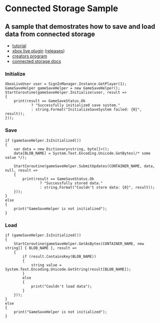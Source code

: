 # Connected Storage Sample
## A sample that demostrates how to save and load data from connected storage

* [tutorial](https://www.youtube.com/watch?v=CgzYb9yHThA)
* [xbox live plugin](https://github.com/Microsoft/xbox-live-unity-plugin) ([releases](https://github.com/Microsoft/xbox-live-unity-plugin/releases))
* [creators program](https://www.xbox.com/en-US/developers/creators-program)
* [connected storage docs](https://docs.microsoft.com/en-us/windows/uwp/xbox-live/storage-platform/connected-storage/connected-storage-overview)

### Initialize
```
XboxLiveUser user = SignInManager.Instance.GetPlayer(1);
GameSaveHelper gameSaveHelper = new GameSaveHelper();
StartCoroutine(gameSaveHelper.Initialize(user, result =>
{
    print(result == GameSaveStatus.Ok
            ? "Successfully initialized save system."
            : string.Format("InitializeSaveSystem failed: {0}", result));
}));
```

### Save
```
if (gameSaveHelper.IsInitialized())
{
    var data = new Dictionary<string, byte[]>();
    data[BLOB_NAME] = System.Text.Encoding.Unicode.GetBytes(/* some value */);

    StartCoroutine(gameSaveHelper.SubmitUpdates(CONTAINER_NAME, data, null, result =>
    {
        print(result == GameSaveStatus.Ok
                ? "Successfully stored data."
                : string.Format("Couldn't store data: {0}", result));
    }));
}
else
{
    print("GameSaveHelper is not initialized");
}
```

### Load
```
if (gameSaveHelper.IsInitialized())
{
    StartCoroutine(gameSaveHelper.GetAsBytes(CONTAINER_NAME, new string[] { BLOB_NAME }, result =>
    {
        if (result.ContainsKey(BLOB_NAME))
        {
            string value = System.Text.Encoding.Unicode.GetString(result[BLOB_NAME]);
        }
        else
        {
            print("Couldn't load data");
        }
    }));
}
else
{
    print("GameSaveHelper is not initialized");
}
```
